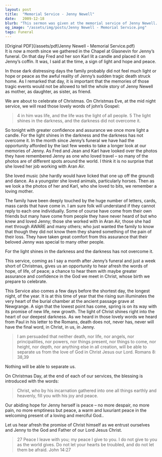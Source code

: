 ```yaml
---
layout: post
title:  "Memorial Service - Jenny Newell"
date:   2009-12-18
blurb: "This sermon was given at the memorial service of Jenny Newell. It speaks of the light and hope in the face of the tragic loss, and the comfort and assurance found in the love of God. The sermon also highlights the importance of remembering Jenny not just for the tragic events, but for who she was as a mother, daughter, sister, and friend."
og_image: "/assets/img/posts/Jenny Newell - Memorial Service.png"
tags: Funeral
---
```

[Original PDF](/assets/pdf/Jenny Newell - Memorial Service.pdf)    
It is now a month since we gathered in the Chapel at Glasnevin for Jenny’s funeral. On that day Fred and her son Karl lit a candle and placed it on Jenny’s coffin. It was, I said at the time, a sign of light and hope and peace.

In those dark distressing days the family probably did not feel much light or hope or peace as the awful reality of Jenny’s sudden tragic death struck home. As I remarked that day, it is important that the memories of those tragic events would not be allowed to tell the whole story of Jenny Newell as mother, as daughter, as sister, as friend.

We are about to celebrate of Christmas. On Christmas Eve, at the mid night service, we will read those lovely words of john’s Gospel:

> 4 in him was life, and the life was the light of all people.
> 5 The light shines in the darkness, and the darkness did not overcome it.

So tonight with greater confidence and assurance we once more light a candle. For the light shines in the darkness and the darkness has not overcome it. In the month since Jenny’s funeral we have had the opportunity afforded by the last few weeks to take a longer look at our memories of Jenny. As Fred and Jean and Karl have looked over the photos they have remembered Jenny as one who loved travel – so many of the photos are of different spots around the world. I think it is no surprise that she loved her job working with Aran Air.

She loved music (she hardly would have licked that one up off the ground) and dance. As a youngster she loved animals, particularly horses. Then as we look a the photos of her and Karl, who she loved to bits, we remember a loving mother.

The family have been deeply touched by the huge number of letters, cards, mass cards that have come in. I am sure folk will understand if they cannot reply to each one individually. Some of course have come from their own friends but many have come from people they have never heard of but who knew and loved Jenny; those she worked with in Aran Air, those she had met through AWARE and many others; who just wanted the family to know that though they did not know them they shared something of the pain of their loss. They have taken great comfort from this assurance that their beloved Jenny was special to many other people.

For the light shines in the darkness and the darkness has not overcome it.

This service, coming as I say a month after Jenny’s funeral and just a week short of Christmas, gives us an opportunity to hear afresh the words of hope, of life, of peace; a chance to hear them with maybe greater assurance and confidence in the God we meet in Christ, whose birth we prepare to celebrate.

This Service also comes a few days before the shortest day, the longest night, of the year. It is at this time of year that the rising sun illuminates the very heart of the burial chamber at the ancient passage grave at Newgrange. A sign that the lowest point has come, spring is on its way with its promise of new life, new growth. The light of Christ shines right into the heart of our deepest darkness. As we heard in those lovely words we heard from Paul in his letter to the Romans, death does not, never has, never will have the final word, in Christ, in us, in Jenny.

> I am persuaded that neither death, nor life,
> nor angels, nor principalities,
> nor powers, nor things present, nor things to come,
> nor height, nor depth, nor anything else in all creation,
> will be able to separate us from the love of God in Christ Jesus our Lord.
> Romans 8: 38,39

Nothing will be able to separate us.

On Christmas Day, at the end of each of our services, the blessing is introduced with the words:

> Christ, who by his incarnation gathered into one all things earthly and heavenly, fill you with his joy and peace.

Our abiding hope for Jenny herself is peace – no more despair, no more pain, no more emptiness but peace, a warm and luxuriant peace in the welcoming present of a loving and merciful God..

Let us hear afresh the promise of Christ himself as we entrust ourselves and Jenny to the God and Father of our Lord Jesus Christ.

> 27 Peace I leave with you; my peace I give to you. I do not give to you as the world gives. Do not let your hearts be troubled, and do not let them be afraid. John 14:27
